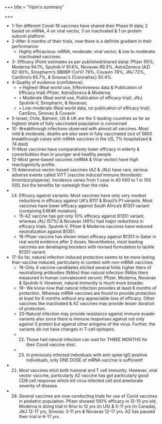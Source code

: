 +++
title = "Vipin's summary"

+++
- 1-Ten different Covid-19 vaccines have shared their Phase III data; 2 based on mRNA, 4 on viral vector, 3 on inactivated & 1 on protein subunit platform
- 2-After 4 months of their trials, now there is a definite gradient in their performance:
  - Highly efficacious: mRNA, moderate: viral vector, & low to moderate: inactivated vaccines.
- 3- Efficacy (Point estimates as per published/shared data): Pfizer 95%; Moderna 94.1%, Sputnik-V 91.6%, Novavax 89.3%, AstraZeneca (AZ) 62-90%, Sinopharm’s (BBIBP-CorV) 79%, Covaxin 78%, JNJ 72%, CanSino’s 65.7%, & Sinovac’s (CoronaVac) 50.4%.
- 4-Quality of evidence (confidence):
  - • Highest (Real world use, Effectiveness data & Publication of Efficacy trial)-Pfizer, AstraZeneca & Moderna;
  - • Moderate (Real world use, Publication of efficacy trial): JNJ, Sputnik-V, Sinopharm, & Novavax;
  - • Low-moderate (Real world data, no publication of efficacy trial): CanSino, Sinovac & Covaxin
- 5-Israel, Chile, Bahrein, US & UK are the 5 leading countries as far as highest share of fully vaccinated population is concerned
- 10- Breakthrough infections observed with almost all vaccines. Most mild & moderate, deaths are also seen in fully vaccinated (out of 5800 breakthrough cases with mRNA vaccines in the US, 7% hospitalized & 74 died)
- 11-Most vaccines have comparatively lower efficacy in elderly & comorbidities than in younger and healthy people
- 12-Most gene-based vaccines (mRNA & Viral vector) have high reactogenicity profile.
- 13-Adenovirus vector-based vaccines (AZ & JNJ) have rare, serious adverse events called VITT (vaccine induced immune thrombotic thrombocytopenia). Incidence varies from 1 case in 40 000 to 1 in 100 000, but the benefits far outweigh than the risks
- 14. Efficacy against variants: Most vaccines have only very modest reductions in efficacy against UK’s B117 & Brazil’s P1 variants. Most vaccines have lower efficacy against South Africa’s B1351 variant (containing E484K mutation).
  - 15-AZ vaccine has got only 10% efficacy against B1351 variant, whereas JNJ (57%) & Novavax (49%) had major reductions in efficacy trials. Sputnik-V, Pfizer & Moderna vaccines have reduced neutralization against B1351.
  - 16-Pfizer vaccine has shown intact efficacy against B1351 in Qatar in real world evidence after 2 doses. Nevertheless, most leading vaccines are developing boosters with revised formulation to tackle B1351 variant.
- 17-So far, natural infection induced protection seems to be more lasting than vaccine induced, particularly in context with non-mRNA vaccines.
  - 18-Only 4 vaccine candidates elicited several folds higher titers of neutralizing antibodies (NAbs) than natural infection (NAbs titers measured in human convalescent serum): Pfizer, Moderna, Novavax & Sputnik-V.  However, natural immunity is much more broader.
  - 19- We know now that natural infection provides at least 8 months of protection. Whereas mRNA vaccines are found to provide protection at least for 6 months without any appreciable loss of efficacy. Other vaccines like inactivated & AZ vaccines may provide lesser duration of protection.
  - 20-Natural infection may provide resistance against immune evader variants also since there is immune responses against not only against S protein but against other antigens of the virus. Further, the variants do not have changes in T-cell epitopes.
  - 22. Those had natural infection can wait for THREE MONTHS for their Covid vaccine shot.
  - 23. In previously infected individuals with anti-spike IgG positive individuals, only ONE DOSE of mRNA vaccine is sufficient!
- 21. Most vaccines elicit both humoral and T cell immunity. However, viral vector vaccine, particularly AZ vaccine has got particularly good CD8 cell response which kill virus infected cell and ameliorate severity of disease.
- 28. Several vaccines are now conducting trials for use of Covid vaccines in pediatric population. Pfizer showed 100% efficacy in 12-15 yrs old, Moderna is doing trial in 6mo to 12 yrs (in US) & 5-11 yrs (in Canada), JNJ 12-17 yrs, Sinovac 3-11 yrs & Novavax 12-17 yrs. AZ has paused their trial in 6-17 yrs.
